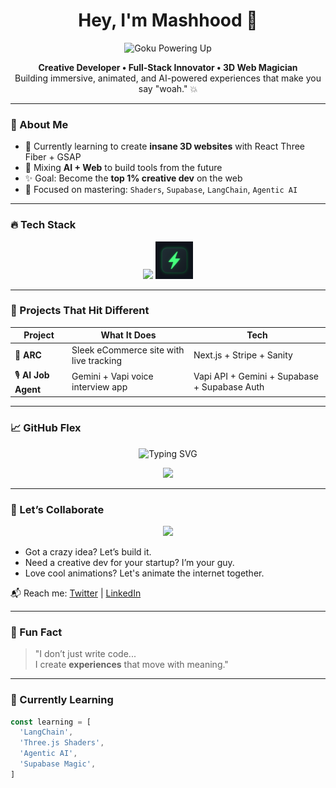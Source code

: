 <h1 align="center">Hey, I'm Mashhood 🚀</h1>
<p align="center">
  <img src="https://images.gamebanana.com/img/ico/sprays/_1502-.gif" width="280" alt="Goku Powering Up" />
</p>

<p align="center">
  <strong>Creative Developer • Full-Stack Innovator • 3D Web Magician</strong><br />
  Building immersive, animated, and AI-powered experiences that make you say "woah." 💥
</p>

---

### 🧠 About Me



- 🔭 Currently learning to create **insane 3D websites** with React Three Fiber + GSAP
- 🧪 Mixing **AI + Web** to build tools from the future
- ✨ Goal: Become the **top 1% creative dev** on the web
- 🎯 Focused on mastering: `Shaders`, `Supabase`, `LangChain`, `Agentic AI`

---

### 🔥 Tech Stack

<p align="center">
  <img src="https://skillicons.dev/icons?i=nextjs,ts,react,tailwind,threejs,supabase,prisma,vercel,python" />
  <img src="gsap.png" alt="GSAP Logo" width="60" height="60" />
</p>





---

### 🚀 Projects That Hit Different

| Project | What It Does | Tech |
|--------|--------------|------|
| 🛒 **ARC** | Sleek eCommerce site with live tracking | Next.js + Stripe + Sanity |
| 🎙️ **AI Job Agent** | Gemini + Vapi voice interview app | Vapi API + Gemini + Supabase + Supabase Auth |

---

### 📈 GitHub Flex

<p align="center">
  <img src="https://readme-typing-svg.herokuapp.com?font=Fira+Code&size=24&duration=3000&pause=1000&color=88FF00&center=true&vCenter=true&width=435&lines=Creative+Fullstack+Dev+%F0%9F%92%BB;3D+Web+Artist+%F0%9F%A7%A1;GSAP+%2B+Three.js+Animations+%E2%9C%A8;Pixel-Perfect+Frontend+%2B+Solid+Backend;Let's+Build+Something+Insane!+%F0%9F%9A%80" alt="Typing SVG" />
</p>

<p align="center">
<img src="https://miro.medium.com/v2/resize:fit:440/format:webp/1*34xEodIKs2f9yyGICYX9Mw.gif" width="240" />
</p>



---

### 🤝 Let’s Collaborate

<p align="center">
  <img src="https://media.giphy.com/media/du3J3cXyzhj75IOgvA/giphy.gif" width="200" />
</p>

- Got a crazy idea? Let’s build it.
- Need a creative dev for your startup? I’m your guy.
- Love cool animations? Let's animate the internet together.

📬 Reach me: [Twitter](https://twitter.com/yourhandle) | [LinkedIn](https://linkedin.com/in/yourhandle)

---

### 🧢 Fun Fact

> "I don’t just write code...  
> I create **experiences** that move with meaning."

---

### 🧠 Currently Learning

```ts
const learning = [
  'LangChain', 
  'Three.js Shaders',
  'Agentic AI',
  'Supabase Magic',
]
